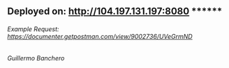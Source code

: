 

## Deployed on: http://104.197.131.197:8080 ******


###### Example Request: https://documenter.getpostman.com/view/9002736/UVeGrmND

###### Guillermo Banchero
